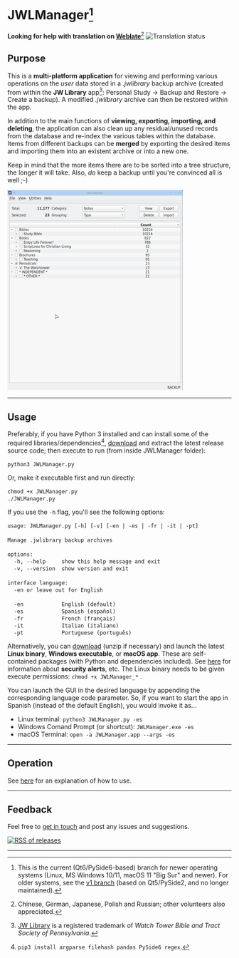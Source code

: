 # JWLManager[^#]
**Looking for help with translation on [Weblate](https://hosted.weblate.org/engage/jwlmanager/)**[^*]   ![Translation status](https://hosted.weblate.org/widgets/jwlmanager/-/qt-ui/88x31-black.png)

## Purpose

This is a **multi-platform application** for viewing and performing various operations on the *user* data stored in a *.jwlibrary* backup archive (created from within the **JW Library** app[^1]: Personal Study → Backup and Restore → Create a backup). A modified *.jwlibrary* archive can then be restored within the app.

In addition to the main functions of **viewing, exporting, importing, and deleting**, the application can also clean up any residual/unused records from the database and re-index the various tables within the database. Items from different backups can be **merged** by exporting the desired items and importing them into an existent archive or into a new one.

Keep in mind that the more items there are to be sorted into a tree structure, the longer it will take. Also, *do* keep a backup until you're convinced all is well ;-)

![preview](res/images/JWLManager.gif)

____
## Usage

Preferably, if you have Python 3 installed and can install some of the required libraries/dependencies[^2], [download](https://github.com/erykjj/jwlmanager/releases/latest) and extract the latest release source code; then execute to run (from inside JWLManager folder):

```
python3 JWLManager.py
```

Or, make it executable first and run directly:

```
chmod +x JWLManager.py
./JWLManager.py
```

If you use the `-h` flag, you'll see the following options:

```
usage: JWLManager.py [-h] [-v] [-en | -es | -fr | -it | -pt]

Manage .jwlibrary backup archives

options:
  -h, --help     show this help message and exit
  -v, --version  show version and exit

interface language:
  -en or leave out for English

  -en            English (default)
  -es            Spanish (español)
  -fr            French (français)
  -it            Italian (italiano)
  -pt            Portuguese (português)
```

Alternatively, you can [download](https://github.com/erykjj/jwlmanager/releases/latest) (unzip if necessary) and launch the latest **Linux binary**, **Windows executable**, or **macOS app**. These are self-contained packages (with Python and dependencies included). See [here](https://github.com/erykjj/jwlmanager/blob/master/.github/SECURITY.md) for information about **security alerts**, etc. The Linux binary needs to be given execute permissions: `chmod +x JWLManager_*` .

You can launch the GUI in the desired language by appending the corresponding language code parameter. So, if you want to start the app in Spanish (instead of the default English), you would invoke it as...
- Linux terminal: `python3 JWLManager.py -es`
- Windows Comand Prompt (or shortcut): `JWLManager.exe -es`
- macOS Terminal: `open -a JWLManager.app --args -es`

____
## Operation

See [here](res/HELP.md) for an explanation of how to use.

____
## Feedback

Feel free to [get in touch](https://github.com/erykjj/jwlmanager/issues) and post any issues and suggestions.

[![RSS of releases](res/icons/rss-36.png)](https://github.com/erykjj/jwlmanager/releases.atom)

____
[^#]: This is the current (Qt6/PySide6-based) branch for newer operating systems (Linux, MS Windows 10/11, macOS 11 "Big Sur" and newer). For older systems, see the [v1 branch](https://github.com/erykjj/jwlmanager/tree/Qt5) (based on Qt5/PySide2, and no longer maintained).
[^*]: Chinese, German, Japanese, Polish and Russian; other volunteers also appreciated.
[^1]: [JW Library](https://www.jw.org/en/online-help/jw-library/) is a registered trademark of *Watch Tower Bible and Tract Society of Pennsylvania*.
[^2]: `pip3 install argparse filehash pandas PySide6 regex`.
